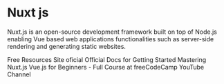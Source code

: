 # Nuxt js

Nuxt.js is an open-source development framework built on top of Node.js
enabling Vue based web applications functionalities such as server-side
rendering and generating static websites.

<ResourceGroupTitle>Free Resources</ResourceGroupTitle>
<BadgeLink colorScheme='blue' badgeText='Website' href='https://nuxtjs.org/'>Site oficial</BadgeLink>
<BadgeLink colorScheme='blue' badgeText='Docs' href='https://nuxtjs.org/docs/get-started'>Official Docs for Getting Started</BadgeLink>
<BadgeLink colorScheme='purple' badgeText='Watch' href='https://masteringnuxt.com/'>Mastering Nuxt.js</BadgeLink>
<BadgeLink colorScheme='purple' badgeText='Watch' href='https://www.youtube.com/watch?v=FXpIoQ_rT_c'>Vue.js for Beginners - Full Course at freeCodeCamp YouTube Channel</BadgeLink>
